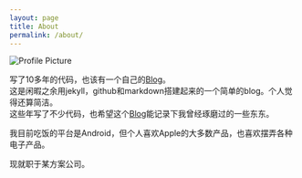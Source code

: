 ```yaml
---
layout: page
title: About
permalink: /about/
---
```


<img src="{{ site.baseurl }}assets/profile-placeholder.png" title="Profile Picture" class="profile">

写了10多年的代码，也该有一个自己的[Blog](http://zichundai.github.io)。  
这是闲暇之余用jekyll，github和markdown搭建起来的一个简单的blog。个人觉得还算简洁。  
这些年写了不少代码，也希望这个[Blog](http://zichundai.github.io)能记录下我曾经琢磨过的一些东东。

我目前吃饭的平台是Android，但个人喜欢Apple的大多数产品，也喜欢摆弄各种电子产品。

现就职于某方案公司。  

